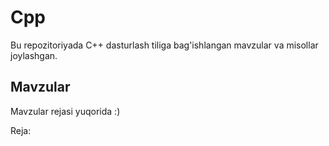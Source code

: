 # Cpp
Bu repozitoriyada C++ dasturlash tiliga bag'ishlangan mavzular va misollar joylashgan.
## Mavzular
Mavzular rejasi yuqorida :)
<summary>
  Reja:
</summary>

